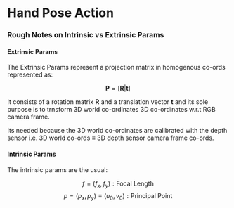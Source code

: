 # Hand Pose Action


### Rough Notes on Intrinsic vs Extrinsic Params

#### Extrinsic Params
The Extrinsic Params represent a projection matrix in homogenous co-ords represented as:

$$
\bm{P} = [\bm{R} | \bm{t}]
$$

It consists of a rotation matrix $\bm{R}$ and a translation vector $\bm{t}$ and its sole purpose is to trnsform 3D world co-ordinates 3D co-ordinates w.r.t RGB camera frame.

Its needed because the 3D world co-ordinates are calibrated with the depth sensor i.e. 3D world co-ords $\equiv$ 3D depth sensor camera frame co-ords.

#### Intrinsic Params
The intrinsic params are the usual:

$$
f = (f_x, f_y) : \text{Focal Length}
$$
$$
p = (p_x, p_y) \equiv (u_0, v_0) : \text{Principal Point}
$$